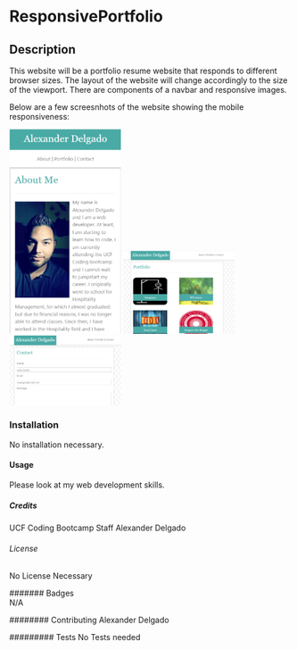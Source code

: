 # ResponsivePortfolio

## Description
This website will be a portfolio resume website that responds to different browser sizes. The layout of the website will change accordingly to the size of the viewport. There are components of a navbar and responsive images.

Below are a few screesnhots of the website showing the mobile responsiveness:

<img src="https://github.com/alexjoeldelgado/ResponsivePortfolio/blob/master/assets/images/Screenshot1.PNG" width="200">

<img src="https://github.com/alexjoeldelgado/ResponsivePortfolio/blob/master/assets/images/Screenshot2.PNG" width="200">

<img src="https://github.com/alexjoeldelgado/ResponsivePortfolio/blob/master/assets/images/Screenshot3.PNG" width="200">

### Installation
No installation necessary.

#### Usage
Please look at my web development skills.

##### Credits
UCF Coding Bootcamp Staff
Alexander Delgado

###### License
No License Necessary

####### Badges  
N/A

######## Contributing
Alexander Delgado

######### Tests
No Tests needed
